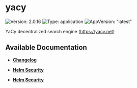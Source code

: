 # yacy

![Version: 2.0.16](https://img.shields.io/badge/Version-2.0.16-informational?style=flat-square) ![Type: application](https://img.shields.io/badge/Type-application-informational?style=flat-square) ![AppVersion: "latest"](https://img.shields.io/badge/AppVersion-"latest"-informational?style=flat-square)

YaCy decentralized search engine (https://yacy.net)

## Available Documentation

- [**Changelog**](CHANGELOG)

- [**Helm Security**](container-security)

- [**Helm Security**](helm-security)

